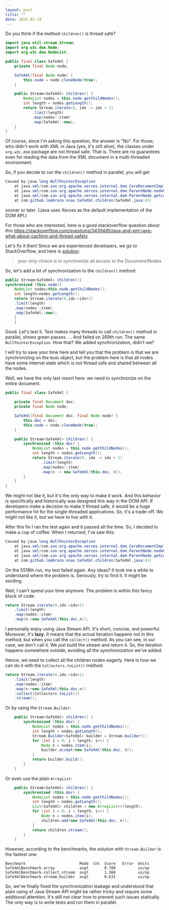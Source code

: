 ```yaml
---
layout: post
title: ""
date: 2025-02-19
---
```


Do you think if the method `children()` is thread safe?

```java
import java.util.stream.Stream;
import org.w3c.dom.Node;
import org.w3c.dom.NodeList;

public final class SafeXml {
    private final Node node;

    SafeXml(final Node node) {
        this.node = node.cloneNode(true);
    }

    public Stream<SafeXml> children() {
        NodeList nodes = this.node.getChildNodes();
        int length = nodes.getLength();
        return Stream.iterate(0, idx -> idx + 1)
            .limit(length)
            .map(nodes::item)
            .map(SafeXml::new);
    }
}
```

Of course, since I'm asking this question, the answer is "No". For those, who
didn't work with XML in Java (yes, it's still alive), the classes under
`org.w3c.dom` package are not thread safe. That is. There are no guarantees
even for reading the data from the XML document in a multi-threaded environment.

So, if you decide to run the `children()` method in parallel, you will get

```java
Caused by:java.lang.NullPointerException
    at java.xml/com.sun.org.apache.xerces.internal.dom.CoreDocumentImpl.getNodeListCache(CoreDocumentImpl.java:2283)
    at java.xml/com.sun.org.apache.xerces.internal.dom.ParentNode.nodeListGetLength(ParentNode.java:690)
    at java.xml/com.sun.org.apache.xerces.internal.dom.ParentNode.getLength(ParentNode.java:720)
    at com.github.lombrozo.xnav.SafeXml.children(SafeXml.java:41)
```

sooner or later.  (Java uses Xerces as the default implementation of the DOM
API.)

For those who are interested, here is a good stackoverflow question about this
https://stackoverflow.com/questions/3439485/java-and-xml-jaxp-what-about-caching-and-thread-safety

Let's fix it then!
Since we are experienced developers, we go to StackOverflow, and here
is [solution](https://stackoverflow.com/questions/10550900/concurrency-and-reusage-of-org-w3c-dom-node):

> your only choice is to synchronize all access to the Document/Nodes


So, let's add a bit of synchronization to the `children()` method:

```java
public Stream<SafeXml> children(){
synchronized (this.node){
    NodeList nodes=this.node.getChildNodes();
    int length=nodes.getLength();
    return Stream.iterate(0,idx->idx+1)
    .limit(length)
    .map(nodes::item)
    .map(SafeXml::new);
    }
    }
```

Good. Let's test it. Test makes many threads to call `children()` method in
parallel,
shows green passes. ... And failed on 269th run. The
same `NullPointerException`.
How that? We added synchronization, didn't we?

I will try to save your time here and tell you that the problem is that we are
synchronizing on the `Node` object, but the problem here is that all nodes have
some internal state which is not thread safe and shared between all the nodes.

Well, we have the only last resort here: we need to synchronize on the entire
document.

```java
public final class SafeXml {

    private final Document doc;
    private final Node node;

    SafeXml(final Document doc, final Node node) {
        this.doc = doc;
        this.node = node.cloneNode(true);
    }

    public Stream<SafeXml> children() {
        synchronized (this.doc) {
            NodeList nodes = this.node.getChildNodes();
            int length = nodes.getLength();
            return Stream.iterate(0, idx -> idx + 1)
                .limit(length)
                .map(nodes::item)
                .map(n -> new SafeXml(this.doc, n));
        }
    }
}
```

We might not like it, but it's the only way to make it work. And this behavior
is specifically and historically was designed this way in the DOM API.
If developers make a decision to make it thread safe, it would be a huge
performance hit for the single-threaded applications. So, it's a trade-off.
We might not like it, but we have to live with it.

After this fix I ran the test again and it passed all the time. So, I decided
to make a cup of coffee. When I returned, I've saw this:

```java
Caused by:java.lang.NullPointerException
    at java.xml/com.sun.org.apache.xerces.internal.dom.CoreDocumentImpl.getNodeListCache(CoreDocumentImpl.java:2283)
    at java.xml/com.sun.org.apache.xerces.internal.dom.ParentNode.nodeListGetLength(ParentNode.java:690)
    at java.xml/com.sun.org.apache.xerces.internal.dom.ParentNode.getLength(ParentNode.java:720)
    at com.github.lombrozo.xnav.SafeXml.children(SafeXml.java:41)
```

On the 5518th run, my test failed again. Any ideas? It took me a while to
understand where the problem is. Seriously, try to find it. It might be
exciting.

Well, I can't spend your time anymore. The problem is within this fancy
block of code:

```java
return Stream.iterate(0,idx->idx+1)
    .limit(length)
    .map(nodes::item)
    .map(n->new SafeXml(this.doc,n));
```

I personally enjoy using Java Stream API. It's short, concise, and powerful.
Moreover, it's **lazy**. It means that the actual iteration happens not in this
method, but when you call the `collect()` method. As you can see, in our case,
we don't call it. We just build the stream and return it.
So, the iteration happens somewhere outside, avoiding all the synchronization
we've added.

Hence, we need to collect all the children nodes eagerly. Here is how we can
do it with the `Collectors.toList()` method:

```java
return Stream.iterate(0,idx->idx+1)
    .limit(length)
    .map(nodes::item)
    .map(n->new SafeXml(this.doc,n))
    .collect(Collectors.toList())
    .stream();
```

Or by using the `Stream.Builder`:

```java
    public Stream<SafeXml> children() {
        synchronized (this.doc) {
            NodeList nodes = this.node.getChildNodes();
            int length = nodes.getLength();
            Stream.Builder<SafeXml> builder = Stream.builder();
            for (int i = 0; i < length; i++) {
                Node n = nodes.item(i);
                builder.accept(new SafeXml(this.doc, n));
            }
            return builder.build();
        }
    }
```

Or even use the plain `ArrayList`:

```java
    public Stream<SafeXml> children() {
        synchronized (this.doc) {
            NodeList nodes = this.node.getChildNodes();
            int length = nodes.getLength();
            List<SafeXml> children = new ArrayList<>(length);
            for (int i = 0; i < length; i++) {
                Node n = nodes.item(i);
                children.add(new SafeXml(this.doc, n));
            }
            return children.stream();
        }
    }
```


However, according to the benchmarks, the solution with `Stream.Builder` is the
fastest one:

```shell
Benchmark                        Mode  Cnt  Score   Error  Units
SafeXmlBenchmark.array           avgt       0.780          us/op
SafeXmlBenchmark.collect_stream  avgt       1.360          us/op
SafeXmlBenchmark.stream_builder  avgt       0.631          us/op
```

So, we've finally fixed the synchronization leakage and understood that plain 
using of Java Stream API might be rather tricky and require some additional
attention. It's still not clear how to prevent such issues statically. The only
way is to write tests and run them in parallel.